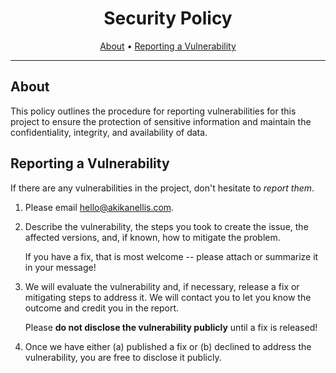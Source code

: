 <div align="center">

# Security Policy

[About](#about)
•
[Reporting a Vulnerability](#reporting-a-vulnerability)

</div>

---

## About

This policy outlines the procedure for reporting vulnerabilities for this
project to ensure the protection of sensitive information and maintain the
confidentiality, integrity, and availability of data.

## Reporting a Vulnerability

If there are any vulnerabilities in the project, don't hesitate to
_report them_.

1. Please email hello@akikanellis.com.
2. Describe the vulnerability, the steps you took to create the issue, the
    affected versions, and, if known, how to mitigate the problem.

    If you have a fix, that is most welcome -- please attach or summarize it in
    your message!

3. We will evaluate the vulnerability and, if necessary, release a fix or
    mitigating steps to address it. We will contact you to let you know the
    outcome and credit you in the report.

    Please **do not disclose the vulnerability publicly** until a fix is
    released!

4. Once we have either (a) published a fix or (b) declined to address the
    vulnerability, you are free to disclose it publicly.
